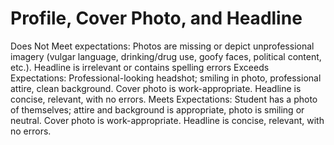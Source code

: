 # Profile, Cover Photo, and Headline

Does Not Meet expectations: Photos are missing or depict
unprofessional imagery (vulgar
language, drinking/drug use, goofy
faces, political content, etc.).
Headline is irrelevant or contains spelling errors
Exceeds Expectations: Professional-looking headshot; smiling in photo, professional attire, clean background. Cover photo is work-appropriate. Headline is concise, relevant, with no errors.
Meets Expectations: Student has a photo of themselves; attire and background is appropriate, photo is smiling or neutral. Cover photo is work-appropriate. Headline is concise, relevant, with no errors.
